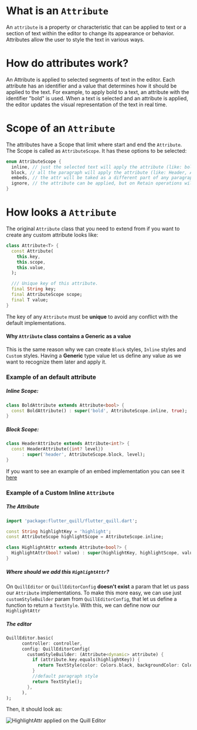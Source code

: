 # What is an `Attribute`

An `attribute` is a property or characteristic that can be applied to text or a section of text within the editor to
change its appearance or behavior.
Attributes allow the user to style the text in various ways.

# How do attributes work?

An Attribute is applied to selected segments of text in the editor. Each attribute has an identifier and a value that
determines how it should be applied to the text. For example, to apply bold to a text, an attribute with the
identifier "bold" is used. When a text is selected and an attribute is applied, the editor updates the visual
representation of the text in real time.

# Scope of an `Attribute`

The attributes have a Scope that limit where start and end the `Attribute`.
The Scope is called as `AttributeScope`.
It has these options to be selected:

```dart
enum AttributeScope {
  inline, // just the selected text will apply the attribute (like: bold, italic or strike)
  block, // all the paragraph will apply the attribute (like: Header, Alignment or CodeBlock)
  embeds, // the attr will be taked as a different part of any paragraph or line, working as a block (By now not works as an inline)
  ignore, // the attribute can be applied, but on Retain operations will be ignored
}
```

# How looks a `Attribute`

The original `Attribute` class that you need to extend from if you want to create any custom attribute looks like:

```dart
class Attribute<T> {
  const Attribute(
    this.key,
    this.scope,
    this.value,
  );

  /// Unique key of this attribute.
  final String key;
  final AttributeScope scope;
  final T value;
}
```

The key of any `Attribute` must be **unique** to avoid any conflict with the default implementations.

#### Why `Attribute` class contains a **Generic** as a value

This is the same reason why we can create `Block` styles, `Inline` styles and `Custom` styles. Having a **Generic** type
value let us define any value as we want to recognize them later and apply it.

### Example of an default attribute

##### Inline Scope:

```dart
class BoldAttribute extends Attribute<bool> {
  const BoldAttribute() : super('bold', AttributeScope.inline, true);
}
```

##### Block Scope:

```dart
class HeaderAttribute extends Attribute<int?> {
  const HeaderAttribute({int? level})
      : super('header', AttributeScope.block, level);
}
```

If you want to see an example of an embed implementation you can see
it [here](https://github.com/singerdmx/flutter-quill/blob/master/doc/custom_embed_blocks.md)

### Example of a Custom Inline `Attribute`

##### The Attribute

```dart
import 'package:flutter_quill/flutter_quill.dart';

const String highlightKey = 'highlight';
const AttributeScope highlightScope = AttributeScope.inline;

class HighlightAttr extends Attribute<bool?> {
  HighlightAttr(bool? value) : super(highlightKey, highlightScope, value);
}
```

##### Where should we add this `HighlightAttr`?

On `QuillEditor` or `QuillEditorConfig` **doesn't exist** a param that let us pass our `Attribute`
implementations. To make this more easy, we can use just `customStyleBuilder` param from `QuillEditorConfig`,
that let us define a function to return a `TextStyle`. With this, we can define now our `HighlightAttr`

##### The editor

```dart
QuillEditor.basic(
      controller: controller,
      config: QuillEditorConfig(
        customStyleBuilder: (Attribute<dynamic> attribute) {
          if (attribute.key.equals(highlightKey)) {
            return TextStyle(color: Colors.black, backgroundColor: Colors.yellow);
          }
          //default paragraph style
          return TextStyle();
        },
      ),
);
```

Then, it should look as:

![HighlightAttr applied on the Quill Editor](https://github.com/user-attachments/assets/89c7bda5-f0de-4832-bcaa-8e0ccbe9be18)
